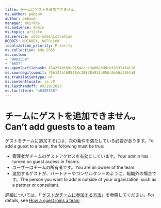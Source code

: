 ```yaml
---
title: チームにゲストを追加できません。
ms.author: pebaum
author: pebaum
manager: mnirkhe
ms.audience: Admin
ms.topic: article
ms.service: o365-administration
ROBOTS: NOINDEX, NOFOLLOW
localization_priority: Priority
ms.collection: Adm_O365
ms.custom:
- "9003558"
- "6657"
ms.openlocfilehash: 8542540fb9c9164cccc3a06e0d9cbf83324f4118
ms.sourcegitcommit: 76b147af688f0dc39878a913a050c0e56af054a8
ms.translationtype: HT
ms.contentlocale: ja-JP
ms.lasthandoff: 09/29/2020
ms.locfileid: "48365338"
---
```

# <a name="cant-add-guests-to-a-team"></a><span data-ttu-id="84c4f-102">チームにゲストを追加できません。</span><span class="sxs-lookup"><span data-stu-id="84c4f-102">Can’t add guests to a team</span></span>

<span data-ttu-id="84c4f-103">ゲストをチームに追加するには、次の条件を満たしている必要があります。</span><span class="sxs-lookup"><span data-stu-id="84c4f-103">To add a guest to a team, the following must be true:</span></span>  

- <span data-ttu-id="84c4f-104">管理者がチームのゲストアクセスを有効にしています。</span><span class="sxs-lookup"><span data-stu-id="84c4f-104">Your admin has turned on guest access in Teams.</span></span>
- <span data-ttu-id="84c4f-105">ユーザーはチームの所有者です。</span><span class="sxs-lookup"><span data-stu-id="84c4f-105">You are an owner of the team.</span></span>
- <span data-ttu-id="84c4f-106">追加するゲストが、パートナーやコンサルタントのように、組織外の場合です。</span><span class="sxs-lookup"><span data-stu-id="84c4f-106">The person you want to add is outside of your organization, such as a partner or consultant.</span></span>

<span data-ttu-id="84c4f-107">詳細については、「 [ゲストがチームに参加する方法](https://docs.microsoft.com/MicrosoftTeams/guest-joins)」を参照してください。</span><span class="sxs-lookup"><span data-stu-id="84c4f-107">For details, see  [How a guest joins a team](https://docs.microsoft.com/MicrosoftTeams/guest-joins).</span></span>